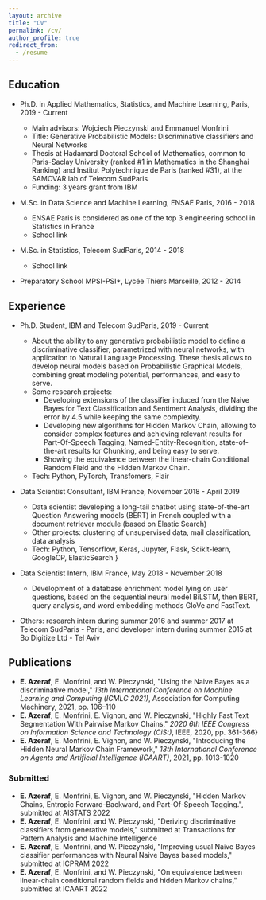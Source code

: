 ```yaml
---
layout: archive
title: "CV"
permalink: /cv/
author_profile: true
redirect_from:
  - /resume
---
```


## Education

- Ph.D. in Applied Mathematics, Statistics, and Machine Learning, Paris, 2019 - Current
  - Main advisors: Wojciech Pieczynski and Emmanuel Monfrini
  - Title: Generative Probabilistic Models: Discriminative classifiers and Neural Networks
  - Thesis at Hadamard Doctoral School of Mathematics, common to Paris-Saclay University (ranked \#1 in Mathematics in the Shanghai Ranking) and Institut Polytechnique de Paris (ranked \#31), at the SAMOVAR lab of Telecom SudParis
  - Funding: 3 years grant from IBM


- M.Sc. in Data Science and Machine Learning, ENSAE Paris, 2016 - 2018
  - ENSAE Paris is considered as one of the top 3 engineering school in Statistics in France
  - School link

- M.Sc. in Statistics, Telecom SudParis, 2014 - 2018
  - School link

- Preparatory School MPSI-PSI*, Lycée Thiers Marseille, 2012 - 2014



## Experience

- Ph.D. Student, IBM and Telecom SudParis, 2019 - Current
  - About the ability to any generative probabilistic model to define a discriminative classifier, parametrized with neural networks, with application to Natural Language Processing. These thesis allows to develop neural models based on Probabilistic Graphical Models, combining great modeling potential, performances, and easy to serve.
  - Some research projects:
    - Developing extensions of the classifier induced from the Naive Bayes for Text Classification and Sentiment Analysis, dividing the error by $4.5$ while keeping the same complexity.
    - Developing new algorithms for Hidden Markov Chain, allowing to consider complex features and achieving relevant results for Part-Of-Speech Tagging, Named-Entity-Recognition, state-of-the-art results for Chunking, and being easy to serve.
    - Showing the equivalence between the linear-chain Conditional Random Field and the Hidden Markov Chain.
  - Tech: Python, PyTorch, Transfomers, Flair

- Data Scientist Consultant, IBM France, November 2018 - April 2019
  - Data scientist developing a long-tail chatbot using state-of-the-art Question Answering models (BERT) in French coupled with a document retriever module (based on Elastic Search)
  - Other projects: clustering of unsupervised data, mail classification, data analysis
  - Tech: Python, Tensorflow, Keras, Jupyter, Flask, Scikit-learn, GoogleCP, ElasticSearch
}

- Data Scientist Intern, IBM France, May 2018 - November 2018
  - Development of a database enrichment model lying on user questions, based on the sequential neural model BiLSTM, then BERT, query analysis, and word embedding methods GloVe and FastText.

- Others: research intern during summer 2016 and summer 2017 at Telecom SudParis - Paris, and developer intern during summer 2015 at Bo Digitize Ltd - Tel Aviv


## Publications

- **E. Azeraf**, E. Monfrini, and W. Pieczynski, "Using the Naive Bayes as a discriminative model," *13th International Conference on Machine Learning and Computing (ICMLC 2021)*, Association for Computing Machinery, 2021, pp. 106–110
- **E. Azeraf**, E. Monfrini, E. Vignon, and W. Pieczynski, "Highly Fast Text Segmentation With Pairwise Markov Chains," *2020 6th IEEE Congress on Information Science and Technology (CiSt)*, IEEE, 2020, pp. 361-366}
- **E. Azeraf**, E. Monfrini, E. Vignon, and W. Pieczynski,  "Introducing the Hidden Neural Markov Chain Framework," *13th International Conference on Agents and Artificial Intelligence (ICAART)*, 2021, pp. 1013-1020

### Submitted

- **E. Azeraf**, E. Monfrini, E. Vignon, and W. Pieczynski, "Hidden Markov Chains, Entropic Forward-Backward, and Part-Of-Speech Tagging.", submitted at AISTATS 2022 
- **E. Azeraf**, E. Monfrini, and W. Pieczynski, "Deriving discriminative classifiers from generative models," submitted at Transactions for Pattern Analysis and Machine Intelligence
- **E. Azeraf**, E. Monfrini, and W. Pieczynski, "Improving usual Naive Bayes classifier performances with Neural Naive Bayes based models," submitted at ICPRAM 2022
- **E. Azeraf**, E. Monfrini, and W. Pieczynski, "On equivalence between linear-chain conditional random fields and hidden Markov chains," submitted at ICAART 2022
